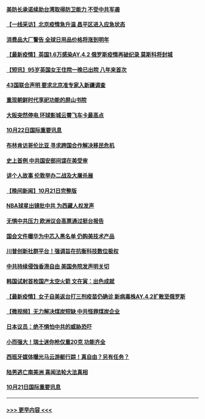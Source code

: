 #### [美防长承诺续助台湾取得防卫能力 不受中共军袭](../pages/prog202/a103249882.md?t=10230150) 
#### [【一线采访】北京疫情急升温 昌平区进入应急状态](../pages/prog202/a103249957.md?t=10230150) 
#### [消费品大厂警告 全球日用品价格将涨到明年](../pages/prog202/a103249813.md?t=10230150) 
#### [【最新疫情】英国1.6万感染AY.4.2 俄罗斯疫情再破纪录 莫斯科将封城](../pages/prog202/a103249874.md?t=10230150) 
#### [【短讯】95岁英国女王住院一晚已出院 八年来首次](../pages/prog202/a103249879.md?t=10230150) 
#### [43国联合声明 要求北京准专家入新疆调查](../pages/prog202/a103249804.md?t=10230150) 
#### [重现朝鲜时代享祀功能的屏山书院](../pages/prog202/a103249807.md?t=10230150) 
#### [大阪突然停电 环球影城云霄飞车卡最高点](../pages/prog202/a103249632.md?t=10230150) 
#### [10月22日国际重要讯息](../pages/prog202/a103249649.md?t=10230150) 
#### [布林肯访哥伦比亚 寻求跨国合作解决移民危机](../pages/prog202/a103249269.md?t=10230150) 
#### [史上首例 中共国安部间谍在美受审](../pages/prog202/a103249278.md?t=10230150) 
#### [讲个人故事 伦敦举办二战及大屠杀展](../pages/prog202/a103249263.md?t=10230150) 
#### [【晚间新闻】10月21日完整版](../pages/prog202/a103249420.md?t=10230150) 
#### [NBA球星出镜批中共 为西藏人权发声](../pages/prog202/a103249244.md?t=10230150) 
#### [无惧中共压力 欧洲议会高票通过挺台报告](../pages/prog202/a103249242.md?t=10230150) 
#### [国会文件曝华为中芯入黑名单 仍购美技术产品](../pages/prog202/a103249160.md?t=10230150) 
#### [川普创新社群平台！强调旨在抗衡科技数位极权](../pages/prog202/a103249196.md?t=10230150) 
#### [中共持续侵蚀香港自由 美国务院发声明关切](../pages/prog202/a103249155.md?t=10230150) 
#### [韩国试射首枚国产太空火箭 文在寅：出色成就](../pages/prog202/a103248980.md?t=10230150) 
#### [【最新疫情】女子自美返台打三剂疫苗仍确诊 新病毒株AY.4.2扩散至俄罗斯](../pages/prog202/a103249030.md?t=10230150) 
#### [【微视频】无力解决煤炭短缺 中共怪罪煤炭企业](../pages/prog202/a103248958.md?t=10230150) 
#### [日本议员：绝不惧怕中共的威胁恐吓](../pages/prog202/a103248938.md?t=10230150) 
#### [小而强大！瑞士迷你枪仅重20克 功能齐全](../pages/prog202/a103248863.md?t=10230150) 
#### [西班牙媒体曝光马云游艇行踪！真自由？另有任务？](../pages/prog202/a103248783.md?t=10230150) 
#### [陆男逃亡南美洲 喜闻法轮大法真相](../pages/prog202/a103248780.md?t=10230150) 
#### [10月21日国际重要讯息](../pages/prog202/a103248751.md?t=10230150) 

----
#### [ >>> 更早内容 <<< ](../indexes/prog202-earlier.md)

